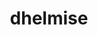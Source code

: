 ---
id: 781
title: dhelmise
types: [ghost,grass]
image: https://raw.githubusercontent.com/PokeAPI/sprites/master/sprites/pokemon/781.png
---